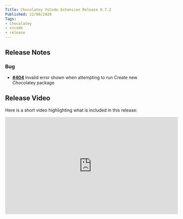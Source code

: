 ```yaml
---
Title: Chocolatey VsCode Extension Release 0.7.2
Published: 12/08/2020
Tags:
- chocolatey
- vscode
- release
---
```


## Release Notes

### Bug

- [__#404__](https://github.com/chocolatey-community/chocolatey-vscode/issues/404) Invalid error shown when attempting to run Create new Chocolatey package

## Release Video

Here is a short video highlighting what is included in this release:

<iframe width="560" height="315" src="https://www.youtube.com/embed/pkOsfj69kPA" frameborder="0" allow="accelerometer; autoplay; clipboard-write; encrypted-media; gyroscope; picture-in-picture" allowfullscreen></iframe>